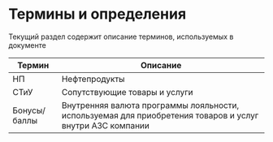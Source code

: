 # Термины и определения
Текущий раздел содержит описание терминов, используемых в документе

| Термин | Описание |
| --- | --- |
| НП | Нефтепродукты |
| CТиУ | Сопутствующие товары и услуги|
| Бонусы/баллы | Внутренняя валюта программы лояльности, используемая для приобретения товаров и услуг внутри АЗС компании |
